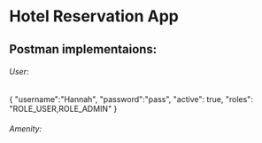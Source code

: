 # Hotel Reservation App


## Postman implementaions:

###### User:

{
    "username":"Hannah",
    "password":"pass",
    "active": true,
    "roles": "ROLE_USER,ROLE_ADMIN"
}

###### Amenity:
